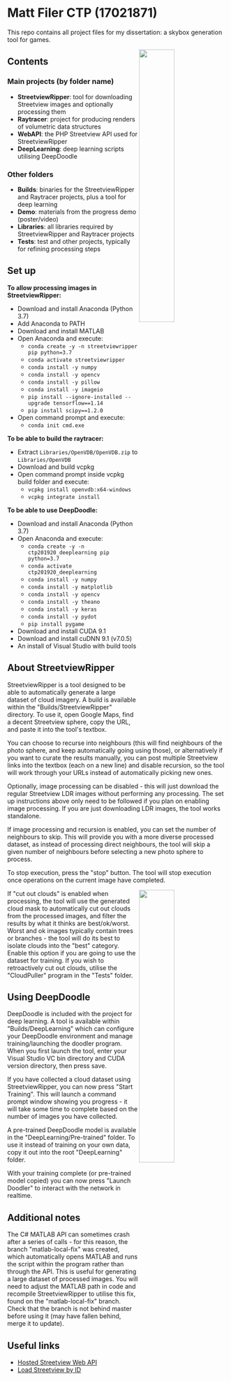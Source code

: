 # Matt Filer CTP (17021871)

This repo contains all project files for my dissertation: a skybox generation tool for games.

<img align="right" src="https://i.imgur.com/QIbvKNN.png" width="40%">


## Contents

### Main projects (by folder name)
- **StreetviewRipper**: tool for downloading Streetview images and optionally processing them
- **Raytracer**: project for producing renders of volumetric data structures
- **WebAPI**: the PHP Streetview API used for StreetviewRipper
- **DeepLearning**: deep learning scripts utilising DeepDoodle

### Other folders
- **Builds**: binaries for the StreetviewRipper and Raytracer projects, plus a tool for deep learning
- **Demo**: materials from the progress demo (poster/video)
- **Libraries**: all libraries required by StreetviewRipper and Raytracer projects
- **Tests**: test and other projects, typically for refining processing steps


## Set up

**To allow processing images in StreetviewRipper:**

- Download and install Anaconda (Python 3.7)
- Add Anaconda to PATH
- Download and install MATLAB
- Open Anaconda and execute:
    - `conda create -y -n streetviewripper pip python=3.7`
    - `conda activate streetviewripper`
    - `conda install -y numpy`
    - `conda install -y opencv`
    - `conda install -y pillow`
	- `conda install -y imageio`
    - `pip install --ignore-installed --upgrade tensorflow==1.14`
    - `pip install scipy==1.2.0`
- Open command prompt and execute:
	- `conda init cmd.exe`
    
**To be able to build the raytracer:**

- Extract `Libraries/OpenVDB/OpenVDB.zip` to `Libraries/OpenVDB`
- Download and build vcpkg
- Open command prompt inside vcpkg build folder and execute:
    - `vcpkg install openvdb:x64-windows`
    - `vcpkg integrate install`
	
**To be able to use DeepDoodle:**

- Download and install Anaconda (Python 3.7)
- Open Anaconda and execute:
    - `conda create -y -n ctp201920_deeplearning pip python=3.7`
    - `conda activate ctp201920_deeplearning`
    - `conda install -y numpy`
    - `conda install -y matplotlib`
    - `conda install -y opencv`
    - `conda install -y theano`
    - `conda install -y keras`
    - `conda install -y pydot`
	- `pip install pygame`
- Download and install CUDA 9.1
- Download and install cuDNN 9.1 (v7.0.5)
- An install of Visual Studio with build tools
	
	
## About StreetviewRipper

StreetviewRipper is a tool designed to be able to automatically generate a large dataset of cloud imagery. A build is available within the "Builds/StreetviewRipper" directory. To use it, open Google Maps, find a decent Streetview sphere, copy the URL, and paste it into the tool's textbox.

You can choose to recurse into neighbours (this will find neighbours of the photo sphere, and keep automatically going using those), or alternatively if you want to curate the results manually, you can post multiple Streetview links into the textbox (each on a new line) and disable recursion, so the tool will work through your URLs instead of automatically picking new ones.

Optionally, image processing can be disabled - this will just download the regular Streetview LDR images without performing any processing. The set up instructions above only need to be followed if you plan on enabling image processing. If you are just downloading LDR images, the tool works standalone.

If image processing and recursion is enabled, you can set the number of neighbours to skip. This will provide you with a more diverse processed dataset, as instead of processing direct neighbours, the tool will skip a given number of neighbours before selecting a new photo sphere to process.

To stop execution, press the "stop" button. The tool will stop execution once operations on the current image have completed.

<img align="right" src="https://i.imgur.com/wpR9gek.png" width="40%">

If "cut out clouds" is enabled when processing, the tool will use the generated cloud mask to automatically cut out clouds from the processed images, and filter the results by what it thinks are best/ok/worst. Worst and ok images typically contain trees or branches - the tool will do its best to isolate clouds into the "best" category. Enable this option if you are going to use the dataset for training. If you wish to retroactively cut out clouds, utilise the "CloudPuller" program in the "Tests" folder.

## Using DeepDoodle

DeepDoodle is included with the project for deep learning. A tool is available within "Builds/DeepLearning" which can configure your DeepDoodle environment and manage training/launching the doodler program. When you first launch the tool, enter your Visual Studio VC bin directory and CUDA version directory, then press save.

If you have collected a cloud dataset using StreetviewRipper, you can now press "Start Training". This will launch a command prompt window showing you progress - it will take some time to complete based on the number of images you have collected.

A pre-trained DeepDoodle model is available in the "DeepLearning/Pre-trained" folder. To use it instead of training on your own data, copy it out into the root "DeepLearning" folder.

With your training complete (or pre-trained model copied) you can now press "Launch Doodler" to interact with the network in realtime.


## Additional notes

The C# MATLAB API can sometimes crash after a series of calls - for this reason, the branch "matlab-local-fix" was created, which automatically opens MATLAB and runs the script within the program rather than through the API. This is useful for generating a large dataset of processed images. You will need to adjust the MATLAB path in code and recompile StreetviewRipper to utilise this fix, found on the "matlab-local-fix" branch. Check that the branch is not behind master before using it (may have fallen behind, merge it to update).


## Useful links

- [Hosted Streetview Web API](http://streetview.mattfiler.co.uk)
- [Load Streetview by ID](http://streetview.mattfiler.co.uk/loadpano.php)